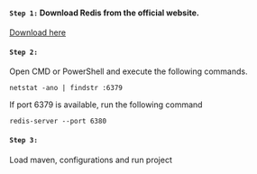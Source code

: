 #### `Step 1:` Download Redis from the official website.  
[Download here](https://github.com/microsoftarchive/redis/releases)
#### `Step 2:`  
Open CMD or PowerShell and execute the following commands.  

`netstat -ano | findstr :6379`  

If port 6379 is available, run the following command   

`redis-server --port 6380`

#### `Step 3:`
Load maven, configurations and run project
